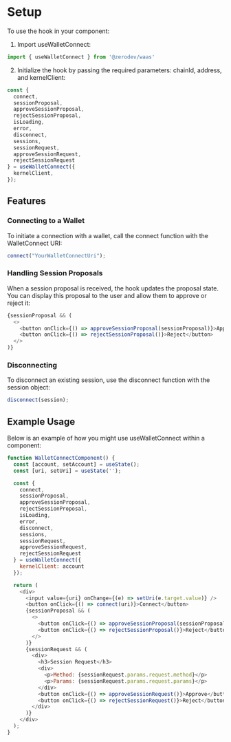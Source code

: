 # Setup
To use the hook in your component:

1. Import useWalletConnect:
```javascript
import { useWalletConnect } from '@zerodev/waas'
```

2. Initialize the hook by passing the required parameters: chainId, address, and kernelClient:
```javascript
const {
  connect,
  sessionProposal,
  approveSessionProposal,
  rejectSessionProposal, 
  isLoading, 
  error, 
  disconnect, 
  sessions,
  sessionRequest,
  approveSessionRequest,
  rejectSessionRequest
} = useWalletConnect({
  kernelClient,
});
```

## Features
### Connecting to a Wallet
To initiate a connection with a wallet, call the connect function with the WalletConnect URI:

```javascript
connect("YourWalletConnectUri");
```

### Handling Session Proposals
When a session proposal is received, the hook updates the proposal state. You can display this proposal to the user and allow them to approve or reject it:

```javascript
{sessionProposal && (
  <>
    <button onClick={() => approveSessionProposal(sessionProposal)}>Approve</button>
    <button onClick={() => rejectSessionProposal()}>Reject</button>
  </>
)}
```

### Disconnecting
To disconnect an existing session, use the disconnect function with the session object:

```javascript
disconnect(session);
```

## Example Usage
Below is an example of how you might use useWalletConnect within a component:

```javascript
function WalletConnectComponent() {
  const [account, setAccount] = useState();
  const [uri, setUri] = useState('');

  const {
    connect,
    sessionProposal,
    approveSessionProposal,
    rejectSessionProposal, 
    isLoading, 
    error, 
    disconnect, 
    sessions,
    sessionRequest,
    approveSessionRequest,
    rejectSessionRequest
  } = useWalletConnect({
    kernelClient: account
  });

  return (
    <div>
      <input value={uri} onChange={(e) => setUri(e.target.value)} />
      <button onClick={() => connect(uri)}>Connect</button>
      {sessionProposal && (
        <>
          <button onClick={() => approveSessionProposal(sessionProposal)}>Approve</button>
          <button onClick={() => rejectSessionProposal()}>Reject</button>
        </>
      )}
      {sessionRequest && (
        <div>
          <h3>Session Request</h3>
          <div>
            <p>Method: {sessionRequest.params.request.method}</p>
            <p>Params: {sessionRequest.params.request.params}</p>
          </div>
          <button onClick={() => approveSessionRequest()}>Approve</button>
          <button onClick={() => rejectSessionRequest()}>Reject</button>
        </div>
      )}
    </div>
  );
}
```